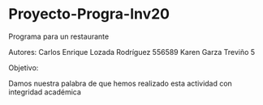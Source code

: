 # Proyecto-Progra-Inv20
Programa para un restaurante

Autores:
  Carlos Enrique Lozada Rodríguez 556589
  Karen Garza Treviño             5

Objetivo:

Damos nuestra palabra de que hemos realizado esta actividad con integridad académica
